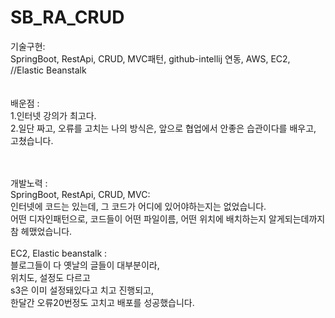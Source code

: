 ﻿# SB_RA_CRUD

기술구현: <br>
SpringBoot, RestApi, CRUD, MVC패턴, github-intellij 연동, AWS, EC2, <br> 
//Elastic Beanstalk<br>
<br>
<br>
배운점 : <br>
1.인터넷 강의가 최고다.<br>
2.일단 짜고, 오류를 고치는 나의 방식은, 앞으로 협업에서 안좋은 습관이다를 배우고, 고쳤습니다.



<br>
<br>
개발노력 :<br>
SpringBoot, RestApi, CRUD, MVC:<br>
 인터넷에 코드는 있는데, 그 코드가 어디에 있어야하는지는 없었습니다.<br>
어떤 디자인패턴으로, 코드들이 어떤 파일이름, 어떤 위치에 배치하는지 알게되는데까지 참 헤맸었습니다.<br>
<br>
EC2, Elastic beanstalk : <br>
블로그들이 다 옛날의 글들이 대부분이라,<br>
위치도, 설정도 다르고<br>
s3은 이미 설정돼있다고 치고 진행되고,<br>
한달간 오류20번정도 고치고 배포를 성공했습니다.


